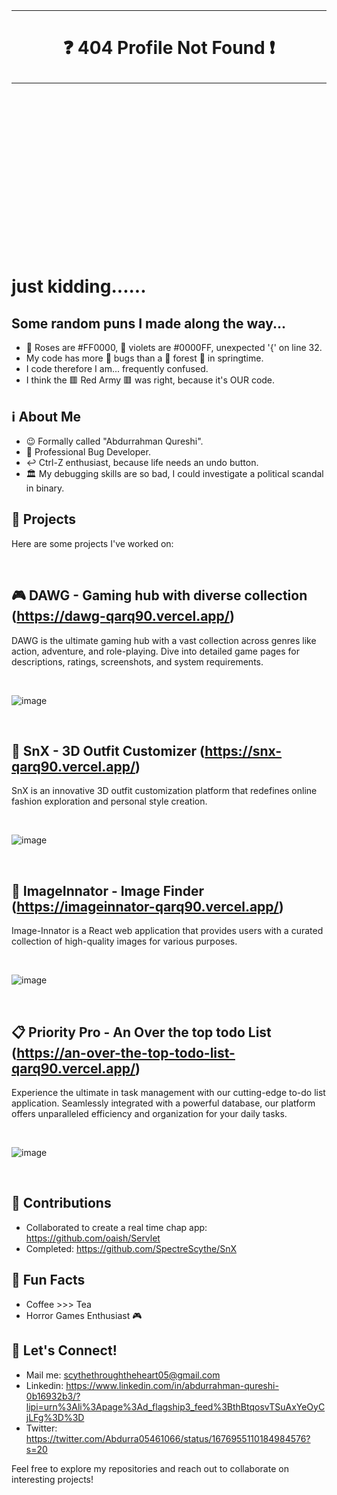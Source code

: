 <br />
<br />
<br />
<br />
<br />
<br />
<br />
<br />
<br />
<br />

__________________________________________________________________________

# <p align="center">❓ 404 Profile Not Found ❗</p>
__________________________________________________________________________


<br />
<br />
<br />
<br />
<br />
<br />
<br />
<br />
<br />
<br />
<br />
<br />
<br />
<br />
<br />

#                         just kidding......


## Some random puns I made along the way...
- 🌹 Roses are #FF0000, 🌺 violets are #0000FF, unexpected '{' on line 32.
- My code has more 🐞 bugs than a 🌳 forest 🌳 in springtime.
- I code therefore I am... frequently confused.
- I think the 🟥 Red Army 🟥 was right, because it's OUR code.

## ℹ️ About Me 
- 😉 Formally called "Abdurrahman Qureshi".
- 🐞 Professional Bug Developer.
- ↩ Ctrl-Z enthusiast, because life needs an undo button.
- 🏛 My debugging skills are so bad, I could investigate a political scandal in binary.

## 🚀 Projects 
Here are some projects I've worked on:

<br />

## 🎮 DAWG - Gaming hub with diverse collection (https://dawg-qarq90.vercel.app/)

DAWG is the ultimate gaming hub with a vast collection across genres like action, adventure, and role-playing. Dive into detailed game pages for descriptions, ratings, screenshots, and system requirements.

<br/>

![image](https://github.com/qarq90/qarq90/assets/124421417/6f88c8b6-03d6-4190-ae8d-10d3eea23419)

<br/>

## 👖 SnX - 3D Outfit Customizer (https://snx-qarq90.vercel.app/)

SnX is an innovative 3D outfit customization platform that redefines online fashion exploration and personal style creation.

<br />

![image](https://github.com/qarq90/qarq90/assets/124421417/990ab9f0-9666-4504-bf41-391eb2320075)

<br />

## 📸 ImageInnator - Image Finder (https://imageinnator-qarq90.vercel.app/)

Image-Innator is a React web application that provides users with a curated collection of high-quality images for various purposes.

<br />

![image](https://github.com/qarq90/qarq90/assets/124421417/6002b906-d1e5-4c98-954e-650de270936c)

<br />

## 📋 Priority Pro - An Over the top todo List (https://an-over-the-top-todo-list-qarq90.vercel.app/)

Experience the ultimate in task management with our cutting-edge to-do list application. Seamlessly integrated with a powerful database, our platform offers unparalleled efficiency and organization for your daily tasks.

<br />

![image](https://github.com/qarq90/an_over_the_top_todo_list/assets/124421417/d2cee9e7-9efc-4fee-b573-e0acea1c5cca)

<br />

## 🌟 Contributions 
- Collaborated to create a real time chap app: https://github.com/oaish/Servlet
- Completed: https://github.com/SpectreScythe/SnX

## 🎉 Fun Facts 
- Coffee >>> Tea
- Horror Games Enthusiast 🎮

## 🔗 Let's Connect! 
- Mail me: scythethroughtheheart05@gmail.com
- Linkedin: https://www.linkedin.com/in/abdurrahman-qureshi-0b16932b3/?lipi=urn%3Ali%3Apage%3Ad_flagship3_feed%3BthBtqosvTSuAxYeOyCjLFg%3D%3D 
- Twitter: https://twitter.com/Abdurra05461066/status/1676955110184984576?s=20

Feel free to explore my repositories and reach out to collaborate on interesting projects!
